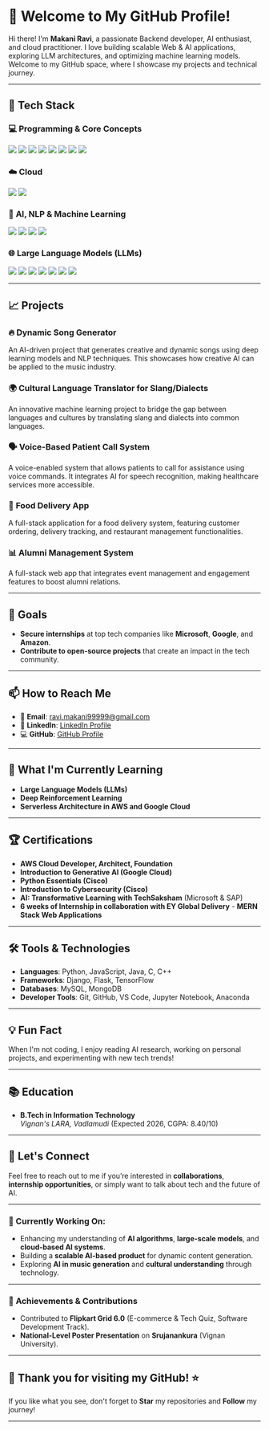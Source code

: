 # 👋 Welcome to My GitHub Profile!


Hi there! I'm **Makani Ravi**, a passionate Backend developer, AI enthusiast, and cloud practitioner. I love building scalable Web & AI applications, exploring LLM architectures, and optimizing machine learning models. Welcome to my GitHub space, where I showcase my projects and technical journey.

---

## 🚀 Tech Stack

### 💻 **Programming & Core Concepts**

<p align="left">
  <img src="https://img.shields.io/badge/Java-00599C?style=for-the-badge&logo=Java&logoColor=white" />
  <img src="https://img.shields.io/badge/C++-00599C?style=for-the-badge&logo=cplusplus&logoColor=white" />
  <img src="https://img.shields.io/badge/C-00599C?style=for-the-badge&logo=c&logoColor=white" />
  <img src="https://img.shields.io/badge/SQL-4479A1?style=for-the-badge&logo=mysql&logoColor=white" />
  <img src="https://img.shields.io/badge/Django-092E20?style=for-the-badge&logo=django&logoColor=white" />
  <img src="https://img.shields.io/badge/Numpy-013243?style=for-the-badge&logo=numpy&logoColor=white" />
  <img src="https://img.shields.io/badge/Pandas-150458?style=for-the-badge&logo=pandas&logoColor=white" />
  <img src="https://img.shields.io/badge/Matplotlib-003C66?style=for-the-badge&logo=matplotlib&logoColor=white" />
</p>

### ☁️ **Cloud**

<p align="left">
  <img src="https://img.shields.io/badge/AWS-232F3E?style=for-the-badge&logo=amazon-aws&logoColor=white" />
  <img src="https://img.shields.io/badge/Google%20Cloud-4285F4?style=for-the-badge&logo=google-cloud&logoColor=white" />
</p>

### 🧠 **AI, NLP & Machine Learning**

<p align="left">
  <img src="https://img.shields.io/badge/NLP-FF6F00?style=for-the-badge&logo=nltk&logoColor=white" />
  <img src="https://img.shields.io/badge/Deep%20Learning-FF0000?style=for-the-badge&logo=tensorflow&logoColor=white" />
  <img src="https://img.shields.io/badge/NumPy-013243?style=for-the-badge&logo=numpy&logoColor=white" />
  <img src="https://img.shields.io/badge/Pandas-150458?style=for-the-badge&logo=pandas&logoColor=white" />
</p>

### 🌐 **Large Language Models (LLMs)**

<p align="left">
  <img src="https://img.shields.io/badge/GPT-005571?style=for-the-badge&logo=openai&logoColor=white" />
  <img src="https://img.shields.io/badge/BERT-1F425F?style=for-the-badge&logo=google&logoColor=white" />
  <img src="https://img.shields.io/badge/LLaMA-FF4500?style=for-the-badge&logo=meta&logoColor=white" />
  <img src="https://img.shields.io/badge/Grok-1F425F?style=for-the-badge&logo=openai&logoColor=white" />
  <img src="https://img.shields.io/badge/BlackBox-000000?style=for-the-badge&logo=github&logoColor=white" />
  <img src="https://img.shields.io/badge/DeepSeek-FF4500?style=for-the-badge&logo=deepmind&logoColor=white" />
  <img src="https://img.shields.io/badge/Claude-FF6F00?style=for-the-badge&logo=anthropic&logoColor=white" />
</p>

---

## 📈 Projects

### 🔥 **Dynamic Song Generator**
An AI-driven project that generates creative and dynamic songs using deep learning models and NLP techniques. This showcases how creative AI can be applied to the music industry.

### 🌍 **Cultural Language Translator for Slang/Dialects**
An innovative machine learning project to bridge the gap between languages and cultures by translating slang and dialects into common languages.

### 🗣️ **Voice-Based Patient Call System**
A voice-enabled system that allows patients to call for assistance using voice commands. It integrates AI for speech recognition, making healthcare services more accessible.

### 🍔 **Food Delivery App**
A full-stack application for a food delivery system, featuring customer ordering, delivery tracking, and restaurant management functionalities.

### 📊 **Alumni Management System**
A full-stack web app that integrates event management and engagement features to boost alumni relations.

---

## 🎯 Goals

- **Secure internships** at top tech companies like **Microsoft**, **Google**, and **Amazon**.
- **Contribute to open-source projects** that create an impact in the tech community.

---

## 📫 How to Reach Me

- 📧 **Email**: [ravi.makani99999@gmail.com](mailto:ravi.makani99999@gmail.com)
- 🔗 **LinkedIn**: [LinkedIn Profile](https://www.linkedin.com/in/ravi-makani-90ab8a278/)
- 💻 **GitHub**: [GitHub Profile](https://github.com/RAVIMAKANI9/)

---

## 🌱 What I'm Currently Learning

- **Large Language Models (LLMs)**
- **Deep Reinforcement Learning**
- **Serverless Architecture in AWS and Google Cloud**

---

## 🏆 Certifications

- **AWS Cloud Developer, Architect, Foundation**
- **Introduction to Generative AI (Google Cloud)**
- **Python Essentials (Cisco)**
- **Introduction to Cybersecurity (Cisco)**
- **AI: Transformative Learning with TechSaksham** (Microsoft & SAP)
- **6 weeks of Internship in collaboration with EY Global Delivery** - **MERN Stack Web Applications**

---

## 🛠️ Tools & Technologies

- **Languages**: Python, JavaScript, Java, C, C++
- **Frameworks**: Django, Flask, TensorFlow
- **Databases**: MySQL, MongoDB
- **Developer Tools**: Git, GitHub, VS Code, Jupyter Notebook, Anaconda

---

## 💡 Fun Fact

When I'm not coding, I enjoy reading AI research, working on personal projects, and experimenting with new tech trends!

---

## 📚 Education

- **B.Tech in Information Technology**  
  *Vignan's LARA, Vadlamudi* (Expected 2026, CGPA: 8.40/10)

---

## 💬 Let's Connect

Feel free to reach out to me if you’re interested in **collaborations**, **internship opportunities**, or simply want to talk about tech and the future of AI.

---

### 🚀 Currently Working On:

- Enhancing my understanding of **AI algorithms**, **large-scale models**, and **cloud-based AI systems**.
- Building a **scalable AI-based product** for dynamic content generation.
- Exploring **AI in music generation** and **cultural understanding** through technology.

---

### 🎯 **Achievements & Contributions**
- Contributed to **Flipkart Grid 6.0** (E-commerce & Tech Quiz, Software Development Track).
- **National-Level Poster Presentation** on **Srujanankura** (Vignan University).

---

## 🌟 Thank you for visiting my GitHub! ⭐
If you like what you see, don't forget to **Star** my repositories and **Follow** my journey!

---
